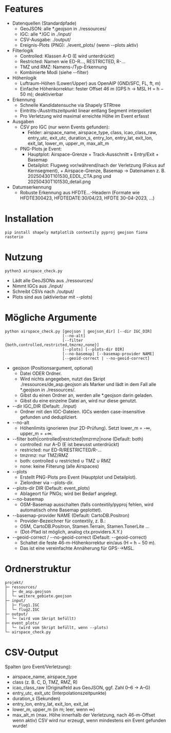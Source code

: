 # Features

- Datenquellen (Standardpfade)
    - GeoJSON: alle *.geojson in ./ressources/
    - IGC: alle *.IGC in ./input/
    - CSV-Ausgabe: ./output/
    - Ereignis-Plots (PNG): ./event_plots/ (wenn --plots aktiv)
- Filterlogik
    - Controlled: Klassen A–D (E wird unterdrückt)
    - Restricted: Namen wie ED-R…, RESTRICTED, R-…
    - TMZ und RMZ: Namens-/Typ-Erkennung
    - Kombinierte Modi (siehe --filter)
- Höhenlogik
    - Luftraum-Höhen (Lower/Upper) aus OpenAIP (GND/SFC, FL, ft, m)
    - Einfache Höhenkorrektur: fester Offset 46 m (GPS h → MSL H = h − 50 m); deaktivierbar
- Erkennung
    - Schnelle Kandidatensuche via Shapely STRtree
    - Eintritts-/Austrittszeitpunkt linear entlang Segment interpoliert
    - Pro Verletzung wird maximal erreichte Höhe im Event erfasst
- Ausgaben
    - CSV pro IGC (nur wenn Events gefunden):
      - Felder: airspace_name, airspace_type, class, icao_class_raw, entry_utc, exit_utc, duration_s, entry_lon, entry_lat, exit_lon, exit_lat, lower_m, upper_m, max_alt_m
    - PNG-Plots je Event:
      - Hauptplot: Airspace-Grenze + Track-Ausschnitt + Entry/Exit + Basemap
      - Detailplot: Flugweg vor/während/nach der Verletzung (Fokus auf Kernsegment), + Airspace-Grenze, Basemap
        → Dateinamen z. B. 20250430T101530_EDDL_CTA.png und 20250430T101530_detail.png
- Datumserkennung
    - Robuste Erkennung aus HFDTE…-Headern (Formate wie HFDTE300423, HFDTEDATE:30/04/23, HFDTE 30-04-2023, …)

# Installation

```
pip install shapely matplotlib contextily pyproj geojson fiona rasterio
```

# Nutzung

```
python3 airspace_check.py
```
- Lädt alle GeoJSONs aus ./ressources/
- Nimmt IGCs aus ./input/
- Schreibt CSVs nach ./output/
- Plots sind aus (aktivierbar mit --plots)

# Mögliche Argumente

```
python airspace_check.py [geojson | geojson_dir] [--dir IGC_DIR]
                         [--no-alt]
                         [--filter {both,controlled,restricted,tmzrmz,none}]
                         [--plots] [--plots-dir DIR]
                         [--no-basemap] [--basemap-provider NAME]
                         [--geoid-correct | --no-geoid-correct]
```
- geojson (Positionsargument, optional)
    - Datei ODER Ordner.
    - Wird nichts angegeben, nutzt das Skript ./ressources/de_asp.geojson als Marker und lädt in dem Fall alle *.geojson in ./ressources/.
    - Gibst du einen Ordner an, werden alle *.geojson darin geladen.
    - Gibst du eine einzelne Datei an, wird nur diese genutzt.
- --dir IGC_DIR (Default: ./input)
    - Ordner mit den IGC-Dateien. IGCs werden case-insensitive gefunden und dedupliziert.
- --no-alt
    - Höhenlimits ignorieren (nur 2D-Prüfung). Setzt lower_m = -∞, upper_m = +∞.
- --filter both|controlled|restricted|tmzrmz|none (Default: both)
    - controlled: nur A–D (E ist bewusst unterdrückt)
    - restricted: nur ED-R/RESTRICTED/R-…
    - tmzrmz: nur TMZ/RMZ
    - both: controlled ∪ restricted ∪ TMZ ∪ RMZ
    - none: keine Filterung (alle Airspaces)
- --plots
    - Erstellt PNG-Plots pro Event (Hauptplot und Detailplot).
    - Zielordner via --plots-dir.
- --plots-dir DIR (Default: event_plots)
    - Ablageort für PNGs; wird bei Bedarf angelegt.
- --no-basemap
    - OSM-Basemap ausschalten (falls contextily/pyproj fehlen, wird automatisch ohne Basemap geplottet).
- --basemap-provider NAME (Default: CartoDB.Positron)
    - Provider-Bezeichner für contextily, z. B.:
    - OSM, CartoDB.Positron, Stamen.Terrain, Stamen.TonerLite …
    - (Dot-Pfad ist möglich, analog ctx.providers.X.Y.)
- --geoid-correct / --no-geoid-correct (Default: --geoid-correct)
    - Schaltet die feste 46-m-Höhenkorrektur ein/aus (H = h − 50 m).
    - Das ist eine vereinfachte Annäherung für GPS-→MSL.

# Ordnerstruktur

```
projekt/
├─ ressources/
│  ├─ de_asp.geojson
│  └─ weitere_gebiete.geojson
├─ input/
│  ├─ flug1.IGC
│  └─ flug2.IGC
├─ output/
│  └─ (wird vom Skript befüllt)
├─ event_plots/
│  └─ (wird vom Skript befüllt, wenn --plots)
└─ airspace_check.py
```

# CSV-Output

Spalten (pro Event/Verletzung):
- airspace_name, airspace_type
- class (z. B. C, D, TMZ, RMZ, R)
- icao_class_raw (Originalfeld aus GeoJSON, ggf. Zahl 0–6 → A–G)
- entry_utc, exit_utc (Interpolationszeitpunkte)
- duration_s (Sekunden)
- entry_lon, entry_lat, exit_lon, exit_lat
- lower_m, upper_m (in m; leer, wenn ∞)
- max_alt_m (max. Höhe innerhalb der Verletzung, nach 46-m-Offset wenn aktiv)
CSV wird nur erzeugt, wenn mindestens ein Event gefunden wurde!


